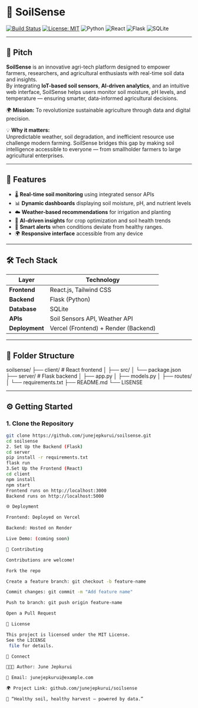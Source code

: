 # 🌱 SoilSense

[![Build Status](https://img.shields.io/badge/build-passing-brightgreen.svg)](https://github.com/junejepkurui/soilsense)
[![License: MIT](https://img.shields.io/badge/License-MIT-blue.svg)](LICENSE)
![Python](https://img.shields.io/badge/Python-3.10+-yellow.svg)
![React](https://img.shields.io/badge/Frontend-React-blue.svg)
![Flask](https://img.shields.io/badge/Backend-Flask-red.svg)
![SQLite](https://img.shields.io/badge/Database-SQLite-lightgrey.svg)

---

## 🌾 Pitch

**SoilSense** is an innovative agri-tech platform designed to empower farmers, researchers, and agricultural enthusiasts with real-time soil data and insights.  
By integrating **IoT-based soil sensors**, **AI-driven analytics**, and an intuitive web interface, SoilSense helps users monitor soil moisture, pH levels, and temperature — ensuring smarter, data-informed agricultural decisions.

🌍 **Mission:** To revolutionize sustainable agriculture through data and digital precision.

💡 **Why it matters:**  
Unpredictable weather, soil degradation, and inefficient resource use challenge modern farming. SoilSense bridges this gap by making soil intelligence accessible to everyone — from smallholder farmers to large agricultural enterprises.

---

## 🚀 Features

- 🌡️ **Real-time soil monitoring** using integrated sensor APIs  
- 📊 **Dynamic dashboards** displaying soil moisture, pH, and nutrient levels  
- ☁️ **Weather-based recommendations** for irrigation and planting  
- 🧠 **AI-driven insights** for crop optimization and soil health trends  
- 🔔 **Smart alerts** when conditions deviate from healthy ranges.
- 🌍 **Responsive interface** accessible from any device

---

## 🛠️ Tech Stack

| Layer | Technology |
|-------|-------------|
| **Frontend** | React.js, Tailwind CSS |
| **Backend** | Flask (Python) |
| **Database** | SQLite |
| **APIs** | Soil Sensors API, Weather API |
| **Deployment** | Vercel (Frontend) + Render (Backend) |

---

## 📂 Folder Structure 

soilsense/
├── client/ # React frontend
│ ├── src/
│ └── package.json
├── server/ # Flask backend
│ ├── app.py
│ ├── models.py
│ ├── routes/
│ └── requirements.txt
├── README.md
└── LISENSE 

---

## ⚙️ Getting Started

### 1. Clone the Repository

```bash
git clone https://github.com/junejepkurui/soilsense.git
cd soilsense
2. Set Up the Backend (Flask)
cd server
pip install -r requirements.txt
flask run
3.Set Up the Frontend (React)
cd client
npm install
npm start
Frontend runs on http://localhost:3000
Backend runs on http://localhost:5000

🌐 Deployment

Frontend: Deployed on Vercel

Backend: Hosted on Render

Live Demo: (coming soon)

🤝 Contributing

Contributions are welcome!

Fork the repo

Create a feature branch: git checkout -b feature-name

Commit changes: git commit -m "Add feature name"

Push to branch: git push origin feature-name

Open a Pull Request

📄 License

This project is licensed under the MIT License.
See the LICENSE
 file for details.

💬 Connect

👩🏽‍💻 Author: June Jepkurui

📧 Email: junejepkurui@example.com

🌍 Project Link: github.com/junejepkurui/soilsense

🌱 “Healthy soil, healthy harvest — powered by data.”







